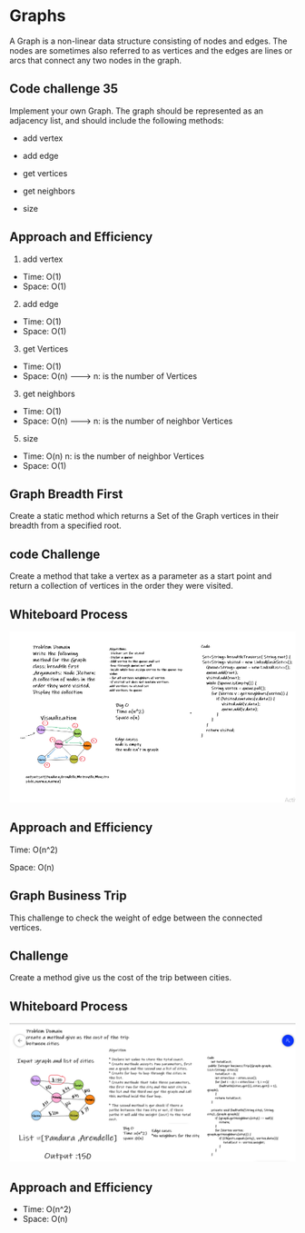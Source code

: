 # Graphs

A Graph is a non-linear data structure consisting of nodes and edges. The nodes are sometimes also referred to as vertices and the edges are lines or arcs that connect any two nodes in the graph.


## Code challenge 35

Implement your own Graph. The graph should be represented as an adjacency list, and should include the following methods:

- add vertex

- add edge

- get vertices

- get neighbors

- size

## Approach and Efficiency

1) add vertex

- Time: O(1)
- Space: O(1)

2) add edge
- Time: O(1)
- Space: O(1)

3) get Vertices

- Time: O(1)
- Space: O(n) ---> n: is the number of Vertices

3) get neighbors

- Time: O(1)
- Space: O(n) ---> n: is the number of neighbor Vertices

5) size

- Time: O(n) n: is the number of neighbor Vertices
- Space: O(1)

## Graph Breadth First
Create a static method which returns a Set of the Graph vertices in their breadth from a specified root.

## code Challenge 

Create a method that take a vertex as a parameter as a start point and return a collection of vertices in the order they were visited.

## Whiteboard Process

![](img/codech36.png)


## Approach and Efficiency
Time: O(n^2)

Space: O(n)


## Graph Business Trip
This challenge to check the weight of edge between the connected vertices.

## Challenge

Create a method give us the cost of the trip between cities.

## Whiteboard Process

![](img/codechallenge37.png)


## Approach and Efficiency

- Time: O(n^2)
- Space: O(n)


